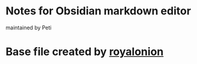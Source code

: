 # Notes for Obsidian markdown editor
maintained by Peti
# Base file created by [royalonion](https://github.com/royalonion/obsidian)
